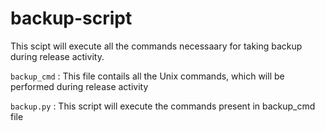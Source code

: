 # backup-script
This scipt will execute all the commands necessaary for taking backup during release activity.

`backup_cmd` : This file contails all the Unix commands, which will be performed during release activity

`backup.py` : This script will execute the commands present in backup_cmd file
